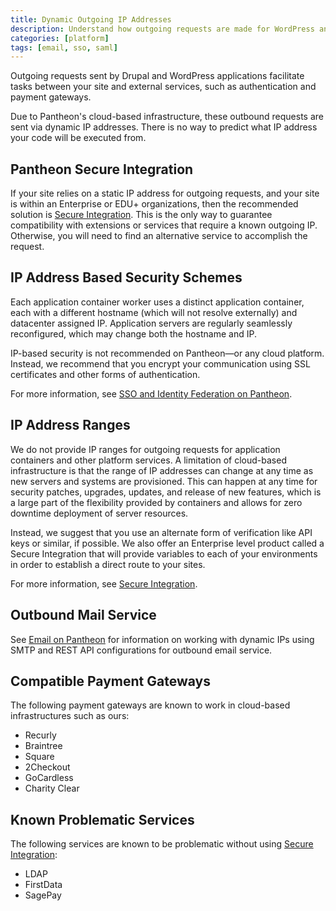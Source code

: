 ```yaml
---
title: Dynamic Outgoing IP Addresses
description: Understand how outgoing requests are made for WordPress and Drupal sites on Pantheon.
categories: [platform]
tags: [email, sso, saml]
---
```

Outgoing requests sent by Drupal and WordPress applications facilitate tasks between your site and external services, such as authentication and payment gateways.

<Alert title="Note" type="info">
Due to Pantheon's cloud-based infrastructure, these outbound requests are sent via dynamic IP addresses. There is no way to predict what IP address your code will be executed from.
</Alert>

## Pantheon Secure Integration
If your site relies on a static IP address for outgoing requests, and your site is within an Enterprise or EDU+ organizations, then the recommended solution is [Secure Integration](/secure-integration). This is the only way to guarantee compatibility with extensions or services that require a known outgoing IP. Otherwise, you will need to find an alternative service to accomplish the request.

## IP Address Based Security Schemes
Each application container worker uses a distinct application container, each with a different hostname (which will not resolve externally) and datacenter assigned IP. Application servers are regularly seamlessly reconfigured, which may change both the hostname and IP.

IP-based security is not recommended on Pantheon—or any cloud platform. Instead, we recommend that you encrypt your communication using SSL certificates and other forms of authentication.

For more information, see [SSO and Identity Federation on Pantheon](/sso/#ip-based-security-considerations).

## IP Address Ranges
We do not provide IP ranges for outgoing requests for application containers and other platform services. A limitation of cloud-based infrastructure is that the range of IP addresses can change at any time as new servers and systems are provisioned. This can happen at any time for security patches, upgrades, updates, and release of new features, which is a large part of the flexibility provided by containers and allows for zero downtime deployment of server resources.

Instead, we suggest that you use an alternate form of verification like API keys or similar, if possible. We also offer an Enterprise level product called a Secure Integration that will provide variables to each of your environments in order to establish a direct route to your sites.

For more information, see [Secure Integration](/guides/secure-development/secure-integration).

## Outbound Mail Service
See [Email on Pantheon](/email) for information on working with dynamic IPs using SMTP and REST API configurations for outbound email service.

## Compatible Payment Gateways
The following payment gateways are known to work in cloud-based infrastructures such as ours:

- Recurly
- Braintree
- Square
- 2Checkout
- GoCardless
- Charity Clear


## Known Problematic Services
The following services are known to be problematic without using [Secure Integration](/guides/secure-development/secure-integration):

- LDAP
- FirstData
- SagePay
